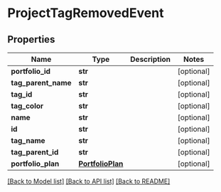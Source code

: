# ProjectTagRemovedEvent

## Properties
Name | Type | Description | Notes
------------ | ------------- | ------------- | -------------
**portfolio_id** | **str** |  | [optional] 
**tag_parent_name** | **str** |  | [optional] 
**tag_id** | **str** |  | [optional] 
**tag_color** | **str** |  | [optional] 
**name** | **str** |  | [optional] 
**id** | **str** |  | [optional] 
**tag_name** | **str** |  | [optional] 
**tag_parent_id** | **str** |  | [optional] 
**portfolio_plan** | [**PortfolioPlan**](PortfolioPlan.md) |  | [optional] 

[[Back to Model list]](../README.md#documentation-for-models) [[Back to API list]](../README.md#documentation-for-api-endpoints) [[Back to README]](../README.md)


